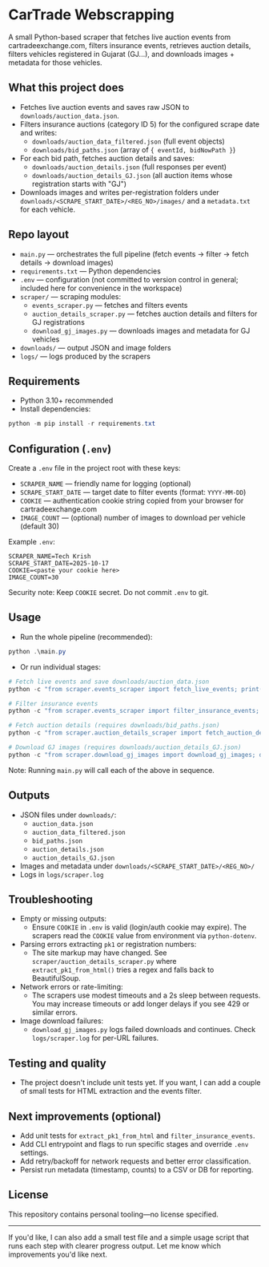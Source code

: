 # CarTrade Webscrapping

A small Python-based scraper that fetches live auction events from cartradeexchange.com, filters insurance events, retrieves auction details, filters vehicles registered in Gujarat (GJ...), and downloads images + metadata for those vehicles.

## What this project does

- Fetches live auction events and saves raw JSON to `downloads/auction_data.json`.
- Filters insurance auctions (category ID 5) for the configured scrape date and writes:
  - `downloads/auction_data_filtered.json` (full event objects)
  - `downloads/bid_paths.json` (array of `{ eventId, bidNowPath }`)
- For each bid path, fetches auction details and saves:
  - `downloads/auction_details.json` (full responses per event)
  - `downloads/auction_details_GJ.json` (all auction items whose registration starts with "GJ")
- Downloads images and writes per-registration folders under `downloads/<SCRAPE_START_DATE>/<REG_NO>/images/` and a `metadata.txt` for each vehicle.

## Repo layout

- `main.py` — orchestrates the full pipeline (fetch events → filter → fetch details → download images)
- `requirements.txt` — Python dependencies
- `.env` — configuration (not committed to version control in general; included here for convenience in the workspace)
- `scraper/` — scraping modules:
  - `events_scraper.py` — fetches and filters events
  - `auction_details_scraper.py` — fetches auction details and filters for GJ registrations
  - `download_gj_images.py` — downloads images and metadata for GJ vehicles
- `downloads/` — output JSON and image folders
- `logs/` — logs produced by the scrapers

## Requirements

- Python 3.10+ recommended
- Install dependencies:

```powershell
python -m pip install -r requirements.txt
```

## Configuration (`.env`)

Create a `.env` file in the project root with these keys:

- `SCRAPER_NAME` — friendly name for logging (optional)
- `SCRAPE_START_DATE` — target date to filter events (format: `YYYY-MM-DD`)
- `COOKIE` — authentication cookie string copied from your browser for cartradeexchange.com
- `IMAGE_COUNT` — (optional) number of images to download per vehicle (default 30)

Example `.env`:

```properties
SCRAPER_NAME=Tech Krish
SCRAPE_START_DATE=2025-10-17
COOKIE=<paste your cookie here>
IMAGE_COUNT=30
```

Security note: Keep `COOKIE` secret. Do not commit `.env` to git.

## Usage

- Run the whole pipeline (recommended):

```powershell
python .\main.py
```

- Or run individual stages:

```powershell
# Fetch live events and save downloads/auction_data.json
python -c "from scraper.events_scraper import fetch_live_events; print(fetch_live_events())"

# Filter insurance events
python -c "from scraper.events_scraper import filter_insurance_events; filter_insurance_events('downloads/auction_data.json')"

# Fetch auction details (requires downloads/bid_paths.json)
python -c "from scraper.auction_details_scraper import fetch_auction_details; fetch_auction_details()"

# Download GJ images (requires downloads/auction_details_GJ.json)
python -c "from scraper.download_gj_images import download_gj_images; download_gj_images()"
```

Note: Running `main.py` will call each of the above in sequence.

## Outputs

- JSON files under `downloads/`:
  - `auction_data.json`
  - `auction_data_filtered.json`
  - `bid_paths.json`
  - `auction_details.json`
  - `auction_details_GJ.json`
- Images and metadata under `downloads/<SCRAPE_START_DATE>/<REG_NO>/`
- Logs in `logs/scraper.log`

## Troubleshooting

- Empty or missing outputs:
  - Ensure `COOKIE` in `.env` is valid (login/auth cookie may expire). The scrapers read the `COOKIE` value from environment via `python-dotenv`.
- Parsing errors extracting `pk1` or registration numbers:
  - The site markup may have changed. See `scraper/auction_details_scraper.py` where `extract_pk1_from_html()` tries a regex and falls back to BeautifulSoup.
- Network errors or rate-limiting:
  - The scrapers use modest timeouts and a 2s sleep between requests. You may increase timeouts or add longer delays if you see 429 or similar errors.
- Image download failures:
  - `download_gj_images.py` logs failed downloads and continues. Check `logs/scraper.log` for per-URL failures.

## Testing and quality

- The project doesn't include unit tests yet. If you want, I can add a couple of small tests for HTML extraction and the events filter.

## Next improvements (optional)

- Add unit tests for `extract_pk1_from_html` and `filter_insurance_events`.
- Add CLI entrypoint and flags to run specific stages and override `.env` settings.
- Add retry/backoff for network requests and better error classification.
- Persist run metadata (timestamp, counts) to a CSV or DB for reporting.

## License

This repository contains personal tooling—no license specified.

---

If you'd like, I can also add a small test file and a simple usage script that runs each step with clearer progress output. Let me know which improvements you'd like next.